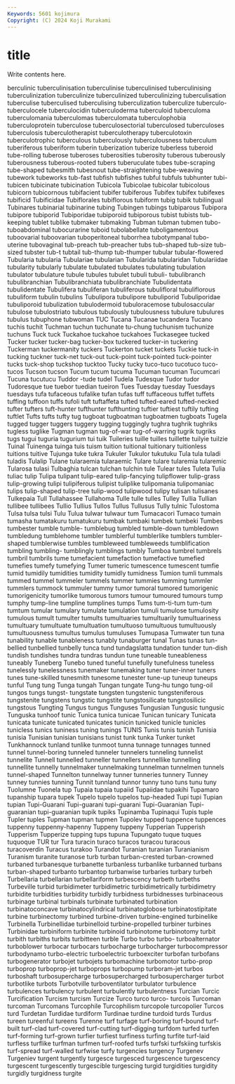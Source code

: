 ```yaml
---
Keywords: 5601 kojimura
Copyright: (C) 2024 Koji Murakami
---
```


# title

Write contents here.



berculinic tuberculinisation tuberculinise
tuberculinised tuberculinising tuberculinization tuberculinize tuberculinized tuberculinizing tuberculisation tuberculise tuberculised tuberculising
tuberculization tuberculize tuberculo- tuberculocele tuberculocidin tuberculoderma tuberculoid tuberculoma tuberculomania tuberculomas
tuberculomata tuberculophobia tuberculoprotein tuberculose tuberculosectorial tuberculosed tuberculoses tuberculosis tuberculotherapist tuberculotherapy
tuberculotoxin tuberculotrophic tuberculous tuberculously tuberculousness tuberculum tuberiferous tuberiform tuberin tuberization
tuberize tuberless tuberoid tube-rolling tuberose tuberoses tuberosities tuberosity tuberous tuberously
tuberousness tuberous-rooted tubers tuberuculate tubes tube-scraping tube-shaped tubesmith tubesnout tube-straightening
tube-weaving tubework tubeworks tub-fast tubfish tubfishes tubful tubfuls tubhunter tubi-
tubicen tubicinate tubicination Tubicola Tubicolae tubicolar tubicolous tubicorn tubicornous tubifacient
tubifer tubiferous Tubifex tubifex tubifexes tubificid Tubificidae Tubiflorales tubiflorous tubiform
tubig tubik tubilingual Tubinares tubinarial tubinarine tubing Tubingen tubings tubiparous
Tubipora tubipore tubiporid Tubiporidae tubiporoid tubiporous tubist tubists tub-keeping tublet
tublike tubmaker tubmaking Tubman tubman tubmen tubo- tuboabdominal tubocurarine tuboid
tubolabellate tuboligamentous tuboovarial tuboovarian tuboperitoneal tuborrhea tubotympanal tubo-uterine tubovaginal tub-preach
tub-preacher tubs tub-shaped tub-size tub-sized tubster tub-t tubtail tub-thump tub-thumper
tubular tubular-flowered Tubularia tubularia Tubulariae tubularian Tubularida tubularidan Tubulariidae tubularity
tubularly tubulate tubulated tubulates tubulating tubulation tubulator tubulature tubule tubules
tubulet tubuli tubuli- tubulibranch tubulibranchian Tubulibranchiata tubulibranchiate Tubulidentata tubulidentate Tubulifera
tubuliferan tubuliferous tubulifloral tubuliflorous tubuliform tubulin tubulins Tubulipora tubulipore tubuliporid
Tubuliporidae tubuliporoid tubulization tubulodermoid tubuloracemose tubulosaccular tubulose tubulostriato tubulous tubulously
tubulousness tubulure tubulures tubulus tubuphone tubwoman TUC Tucana Tucanae tucandera
Tucano tuchis tuchit Tuchman tuchun tuchunate tu-chung tuchunism tuchunize tuchuns
Tuck tuck Tuckahoe tuckahoe tuckahoes Tuckasegee tucked Tucker tucker tucker-bag
tucker-box tuckered tucker-in tuckering Tuckerman tuckermanity tuckers Tuckerton tucket tuckets
Tuckie tuck-in tucking tuckner tuck-net tuck-out tuck-point tuck-pointed tuck-pointer tucks
tuck-shop tuckshop tucktoo Tucky tucky tuco-tuco tucotuco tuco-tucos Tucson tucson
Tucum tucum tucuma Tucuman tucuman Tucumcari Tucuna tucutucu Tuddor -tude
tudel Tudela Tudesque Tudor tudor Tudoresque tue tuebor tuedian tueiron
Tues Tuesday tuesday Tuesdays tuesdays tufa tufaceous tufalike tufan tufas
tuff tuffaceous tuffet tuffets tuffing tuffoon tuffs tufoli tuft tuftaffeta
tufted tufted-eared tufted-necked tufter tufters tuft-hunter tufthunter tufthunting tuftier tuftiest
tuftily tufting tuftlet Tufts tufts tufty tug tugboat tugboatman tugboatmen
tugboats Tugela tugged tugger tuggers tuggery tugging tuggingly tughra tughrik
tughriks tugless tuglike Tugman tugman tug-of-war tug-of-warring tugrik tugriks tugs
tugui tuguria tugurium tui tuik Tuileries tuille tuilles tuillette tuilyie
tuilzie Tuinal Tuinenga tuinga tuis tuism tuition tuitional tuitionary tuitionless
tuitions tuitive Tujunga tuke tukra Tukuler Tukulor tukutuku Tula tula
tuladi tuladis Tulalip Tulane tularaemia tularaemic Tulare tulare tularemia tularemic
Tularosa tulasi Tulbaghia tulcan tulchan tulchin tule Tulear tules Tuleta
Tulia tuliac tulip Tulipa tulipant tulip-eared tulip-fancying tulipflower tulip-grass tulip-growing
tulipi tulipiferous tulipist tuliplike tulipomania tulipomaniac tulips tulip-shaped tulip-tree tulip-wood
tulipwood tulipy tulisan tulisanes Tulkepaia Tull Tullahassee Tullahoma Tulle tulle
tulles Tulley Tullia Tullian tullibee tullibees Tullio Tullius Tullos Tullus
Tullusus Tully tulnic Tulostoma Tulsa tulsa tulsi Tulu Tulua tulwar
tulwaur tum Tumacacori Tumaco tumain tumasha tumatakuru tumatukuru tumbak tumbaki
tumbek tumbeki Tumbes tumbester tumble tumble- tumblebug tumbled tumble-down tumbledown
tumbledung tumblehome tumbler tumblerful tumblerlike tumblers tumbler-shaped tumblerwise tumbles tumbleweed
tumbleweeds tumblification tumbling tumbling- tumblingly tumblings tumbly Tumboa tumbrel tumbrels
tumbril tumbrils tume tumefacient tumefaction tumefactive tumefied tumefies tumefy tumefying
Tumer tumeric tumescence tumescent tumfie tumid tumidily tumidities tumidity tumidly
tumidness Tumion tumli tummals tummed tummel tummeler tummels tummer tummies
tumming tummler tummlers tummock tummuler tummy tumor tumoral tumored tumorigenic
tumorigenicity tumorlike tumorous tumors tumour tumoured tumours tump tumphy tump-line
tumpline tumplines tumps Tums tum-ti-tum tum-tum tumtum tumular tumulary tumulate
tumulation tumuli tumulose tumulosity tumulous tumult tumulter tumults tumultuaries tumultuarily
tumultuariness tumultuary tumultuate tumultuation tumultuoso tumultuous tumultuously tumultuousness tumultus tumulus
tumuluses Tumupasa Tumwater tun tuna tunability tunable tunableness tunably tunaburger
tunal Tunas tunas tun-bellied tunbellied tunbelly tunca tund tundagslatta tundation
tunder tun-dish tundish tundishes tundra tundras tundun tune tuneable tuneableness
tuneably Tuneberg Tunebo tuned tuneful tunefully tunefulness tuneless tunelessly tunelessness
tunemaker tunemaking tuner tuner-inner tuners tunes tune-skilled tunesmith tunesome tunester
tune-up tuneup tuneups tunful Tung tung Tunga tungah Tungan tungate
Tung-hu tungo tung-oil tungos tungs tungst- tungstate tungsten tungstenic tungsteniferous
tungstenite tungstens tungstic tungstite tungstosilicate tungstosilicic tungstous Tungting Tungus tungus
Tunguses Tungusian Tungusic tungusic Tunguska tunhoof tunic Tunica tunica tunicae
Tunican tunicary Tunicata tunicata tunicate tunicated tunicates tunicin tunicked tunicle
tunicles tunicless tunics tuniness tuning tunings TUNIS Tunis tunis tunish
Tunisia tunisia Tunisian tunisian tunisians tunist tunk tunka Tunker tunket
Tunkhannock tunland tunlike tunmoot tunna tunnage tunnages tunned tunnel tunnel-boring
tunneled tunneler tunnelers tunneling tunnelist tunnelite Tunnell tunnelled tunneller tunnellers
tunnellike tunnelling tunnellite tunnelly tunnelmaker tunnelmaking tunnelman tunnelmen tunnels tunnel-shaped
Tunnelton tunnelway tunner tunneries tunnery Tunney tunney tunnies tunning Tunnit
tunnland tunnor tunny tuno tuns tunu tuny Tuolumne Tuonela tup
Tupaia tupaia tupaiid Tupaiidae tupakihi Tupamaro tupanship tupara tupek Tupelo
tupelo tupelos tup-headed Tupi tupi Tupian tupian Tupi-Guarani Tupi-guarani tupi-guarani
Tupi-Guaranian Tupi-guaranian tupi-guaranian tupik tupiks Tupinamba Tupinaqui Tupis tuple Tupler
tuples Tupman tupman tupmen Tupolev tupped tuppence tuppences tuppenny tuppenny-hapenny
Tuppeny tuppeny Tupperian Tupperish Tupperism Tupperize tupping tups tupuna Tupungato
tuque tuques tuquoque TUR tur Tura turacin turaco turacos turacou
turacous turacoverdin Turacus turakoo Turandot Turanian turanian Turanianism Turanism turanite
turanose turb turban turban-crested turban-crowned turbaned turbanesque turbanette turbanless turbanlike
turbanned turbans turban-shaped turbanto turbantop turbanwise turbaries turbary turbeh Turbellaria
turbellarian turbellariform turbescency turbeth turbeths Turbeville turbid turbidimeter turbidimetric turbidimetrically
turbidimetry turbidite turbidities turbidity turbidly turbidness turbidnesses turbinaceous turbinage turbinal
turbinals turbinate turbinated turbination turbinatoconcave turbinatocylindrical turbinatoglobose turbinatostipitate turbine turbinectomy
turbined turbine-driven turbine-engined turbinelike Turbinella Turbinellidae turbinelloid turbine-propelled turbiner turbines
Turbinidae turbiniform turbinite turbinoid turbinotome turbinotomy turbit turbith turbiths turbits
turbitteen turble Turbo turbo turbo- turboalternator turboblower turbocar turbocars turbocharge
turbocharger turbocompressor turbodynamo turbo-electric turboelectric turboexciter turbofan turbofans turbogenerator turbojet
turbojets turbomachine turbomotor turbo-prop turboprop turboprop-jet turboprops turbopump turboram-jet turbos
turboshaft turbosupercharge turbosupercharged turbosupercharger turbot turbotlike turbots Turbotville turboventilator turbulator
turbulence turbulences turbulency turbulent turbulently turbulentness Turcian Turcic Turcification Turcism
turcism Turcize Turco turco turco- turcois Turcoman turcoman Turcomans Turcophile
Turcophilism turcopole turcopolier Turcos turd Turdetan Turdidae turdiform Turdinae turdine
turdoid turds Turdus tureen tureenful tureens Turenne turf turfage turf-boring
turf-bound turf-built turf-clad turf-covered turf-cutting turf-digging turfdom turfed turfen turf-forming
turf-grown turfier turfiest turfiness turfing turfite turf-laid turfless turflike turfman
turfmen turf-roofed turfs turfski turfskiing turfskis turf-spread turf-walled turfwise turfy
turgencies turgency Turgenev Turgeniev turgent turgently turgesce turgesced turgescence turgescency
turgescent turgescently turgescible turgescing turgid turgidities turgidity turgidly turgidness turgite
